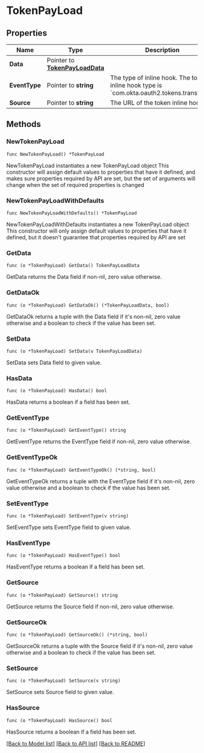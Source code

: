 # TokenPayLoad

## Properties

Name | Type | Description | Notes
------------ | ------------- | ------------- | -------------
**Data** | Pointer to [**TokenPayLoadData**](TokenPayLoadData.md) |  | [optional] 
**EventType** | Pointer to **string** | The type of inline hook. The token inline hook type is &#x60;com.okta.oauth2.tokens.transform&#x60;. | [optional] 
**Source** | Pointer to **string** | The URL of the token inline hook | [optional] 

## Methods

### NewTokenPayLoad

`func NewTokenPayLoad() *TokenPayLoad`

NewTokenPayLoad instantiates a new TokenPayLoad object
This constructor will assign default values to properties that have it defined,
and makes sure properties required by API are set, but the set of arguments
will change when the set of required properties is changed

### NewTokenPayLoadWithDefaults

`func NewTokenPayLoadWithDefaults() *TokenPayLoad`

NewTokenPayLoadWithDefaults instantiates a new TokenPayLoad object
This constructor will only assign default values to properties that have it defined,
but it doesn't guarantee that properties required by API are set

### GetData

`func (o *TokenPayLoad) GetData() TokenPayLoadData`

GetData returns the Data field if non-nil, zero value otherwise.

### GetDataOk

`func (o *TokenPayLoad) GetDataOk() (*TokenPayLoadData, bool)`

GetDataOk returns a tuple with the Data field if it's non-nil, zero value otherwise
and a boolean to check if the value has been set.

### SetData

`func (o *TokenPayLoad) SetData(v TokenPayLoadData)`

SetData sets Data field to given value.

### HasData

`func (o *TokenPayLoad) HasData() bool`

HasData returns a boolean if a field has been set.

### GetEventType

`func (o *TokenPayLoad) GetEventType() string`

GetEventType returns the EventType field if non-nil, zero value otherwise.

### GetEventTypeOk

`func (o *TokenPayLoad) GetEventTypeOk() (*string, bool)`

GetEventTypeOk returns a tuple with the EventType field if it's non-nil, zero value otherwise
and a boolean to check if the value has been set.

### SetEventType

`func (o *TokenPayLoad) SetEventType(v string)`

SetEventType sets EventType field to given value.

### HasEventType

`func (o *TokenPayLoad) HasEventType() bool`

HasEventType returns a boolean if a field has been set.

### GetSource

`func (o *TokenPayLoad) GetSource() string`

GetSource returns the Source field if non-nil, zero value otherwise.

### GetSourceOk

`func (o *TokenPayLoad) GetSourceOk() (*string, bool)`

GetSourceOk returns a tuple with the Source field if it's non-nil, zero value otherwise
and a boolean to check if the value has been set.

### SetSource

`func (o *TokenPayLoad) SetSource(v string)`

SetSource sets Source field to given value.

### HasSource

`func (o *TokenPayLoad) HasSource() bool`

HasSource returns a boolean if a field has been set.


[[Back to Model list]](../README.md#documentation-for-models) [[Back to API list]](../README.md#documentation-for-api-endpoints) [[Back to README]](../README.md)


